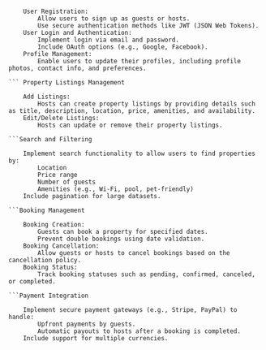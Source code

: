 ```User Management

    User Registration:
        Allow users to sign up as guests or hosts.
        Use secure authentication methods like JWT (JSON Web Tokens).
    User Login and Authentication:
        Implement login via email and password.
        Include OAuth options (e.g., Google, Facebook).
    Profile Management:
        Enable users to update their profiles, including profile photos, contact info, and preferences.

``` Property Listings Management

    Add Listings:
        Hosts can create property listings by providing details such as title, description, location, price, amenities, and availability.
    Edit/Delete Listings:
        Hosts can update or remove their property listings.

```Search and Filtering

    Implement search functionality to allow users to find properties by:
        Location
        Price range
        Number of guests
        Amenities (e.g., Wi-Fi, pool, pet-friendly)
    Include pagination for large datasets.

```Booking Management

    Booking Creation:
        Guests can book a property for specified dates.
        Prevent double bookings using date validation.
    Booking Cancellation:
        Allow guests or hosts to cancel bookings based on the cancellation policy.
    Booking Status:
        Track booking statuses such as pending, confirmed, canceled, or completed.

```Payment Integration

    Implement secure payment gateways (e.g., Stripe, PayPal) to handle:
        Upfront payments by guests.
        Automatic payouts to hosts after a booking is completed.
    Include support for multiple currencies.